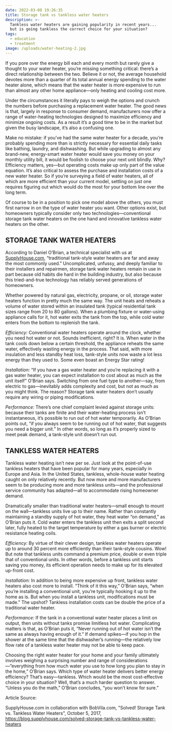 ```yaml
---
date: 2022-03-08 19:26:35
title: Storage tank vs tankless water heaters
description: >-
  Tankless water heaters are gaining popularity in recent years...
  but is going tankless the correct choice for your situation?
tags:
  - education
  - treatment
image: /uploads/water-heating-2.jpg
---
```


If you pore over the energy bill each and every month but rarely give a thought to your water heater, you’re missing something critical: there’s a direct relationship between the two.  Believe it or not, the average household devotes more than a quarter of its total annual energy spending to the water heater alone, which means that the water heater is more expensive to run than almost any other home appliance—only heating and cooling cost more.

Under the circumstances it literally pays to weigh the options and crunch the numbers before purchasing a replacement water heater.  The good news is that, largely in response to consumer demand, manufacturers now offer a range of water-heating technologies designed to maximize efficiency and minimize ongoing costs.  As a result it’s a good time to be in the market but given the busy landscape, it’s also a confusing one.

Make no mistake: if you’ve had the same water heater for a decade, you’re probably spending more than is strictly necessary for essential daily tasks like bathing, laundry, and dishwashing.  But while upgrading to almost any brand-new, energy-smart water heater would save you money on your monthly utility bill, it would be foolish to choose your next unit blindly.  Why?  Efficiency matters, yes—but operating costs make up only part of the value equation.  It’s also critical to assess the purchase and installation costs of a new water heater.  So if you’re surveying a field of water heaters, all of which are more efficient than your current model, settling on just one requires figuring out which would do the most for your bottom line over the long term.

Of course to be in a position to pick one model above the others, you must first narrow in on the type of water heater you want.  Other options exist, but homeowners typically consider only two technologies—conventional storage tank water heaters on the one hand and innovative tankless water heaters on the other.

## STORAGE TANK WATER HEATERS

According to Daniel O’Brian, a technical specialist with us at [SupplyHouse.com](https://supplyhouse.com/), “traditional tank-style water heaters are far and away the most commonly used.”  Uncomplicated, unfussy, and deeply familiar to their installers and repairmen, storage tank water heaters remain in use in part because old habits die hard in the building industry, but also because this tried-and-true technology has reliably served generations of homeowners.

Whether powered by natural gas, electricity, propane, or oil, storage water heaters function in pretty much the same way.  The unit heats and reheats a volume of water stored within an insulated tank (typical residential tank sizes range from 20 to 80 gallons).  When a plumbing fixture or water-using appliance calls for it, hot water exits the tank from the top, while cold water enters from the bottom to replenish the tank.

*Efficiency:*  Conventional water heaters operate around the clock, whether you need hot water or not.  Sounds inefficient, right?  It is.  When water in the tank cools down below a certain threshold, the appliance reheats the same water, effectively wasting energy in the process.  That said, with more insulation and less standby heat loss, tank-style units now waste a lot less energy than they used to.  Some even boast an Energy Star rating!

*Installation:*  “If you have a gas water heater and you’re replacing it with a gas water heater, you can expect installation to cost about as much as the unit itself” O’Brian says.  Switching from one fuel type to another—say, from electric to gas—inevitably adds complexity and cost, but not as much as you might think.  The reason?  Storage tank water heaters don’t usually require any wiring or piping modifications.

*Performance:*  There’s one chief complaint levied against storage units: because their tanks are finite and their water-heating process isn’t instantaneous, it’s possible to run out of hot water temporarily.  As O’Brian points out, “if you always seem to be running out of hot water, that suggests you need a bigger unit.”  In other words, so long as it’s properly sized to meet peak demand, a tank-style unit doesn’t run out.

## TANKLESS WATER HEATERS

Tankless water heating isn’t new per se.  Just look at the point-of-use tankless heaters that have been popular for many years, especially in Europe and Asia.  In the United States, tankless, whole-house water heating caught on only relatively recently.  But now more and more manufacturers seem to be producing more and more tankless units—and the professional service community has adapted—all to accommodate rising homeowner demand.

Dramatically smaller than traditional water heaters—small enough to mount on the wall—tankless units live up to their name.  Rather than constantly maintaining a standby supply of hot water, they heat water “on demand,” as O’Brian puts it.  Cold water enters the tankless unit then exits a split second later, fully heated to the target temperature by either a gas burner or electric resistance heating coils.

*Efficiency:*  By virtue of their clever design, tankless water heaters operate up to around 30 percent more efficiently than their tank-style cousins.  Wow!  But note that tankless units command a premium price, double or even triple that of conventional units.  In other words, before a tankless unit starts saving you money, its efficient operation needs to make up for its elevated up-front cost.

*Installation:*  In addition to being more expensive up front, tankless water heaters also cost more to install.  “Think of it this way,” O’Brian says, “when you’re installing a conventional unit, you’re typically hooking it up to the home as is.  But when you install a tankless unit, modifications must be made.”  The upshot?  Tankless installation costs can be double the price of a traditional water heater.

*Performance:*  If the tank in a conventional water heater places a limit on output, then units without tanks promise limitless hot water.  Complicating matters is that, as O’Brian puts it, “Never running out of hot water isn’t the same as always having enough of it.”  If demand spikes—if you hop in the shower at the same time that the dishwasher’s running—the relatively low flow rate of a tankless water heater may not be able to keep pace.

Choosing the right water heater for your home and your family ultimately involves weighing a surprising number and range of considerations—”everything from how much water you use to how long you plan to stay in the home,” O’Brian says.  Which type of water heater delivers better energy efficiency?  That’s easy—tankless.  Which would be the most cost-effective choice in your situation?  Well, that’s a much harder question to answer.  “Unless you do the math,” O’Brian concludes, “you won’t know for sure.”

Article Source:

SupplyHouse.com in collaboration with BobVila.com, "Solved! Storage Tank vs. Tankless Water Heaters", October 5, 2017, https://blog.supplyhouse.com/solved-storage-tank-vs-tankless-water-heaters
